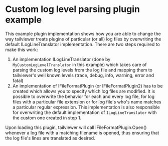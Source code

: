 ﻿# Custom log level parsing plugin example

This example plugin implementation shows how you are able to change the way tailviewer treats plugins
of particular (or all) log files by overwriting the default ILogLineTranslator implementation.
There are two steps required to make this work:
1. An implementation ILogLineTranslator (done by `MyCustomLogLevelTranslator` in this example) which takes care of parsing
the custom log levels from the log file and mapping them to tailviewer's well known levels (trace, debug, info, warning, error and fatal)  
2. An implementation of IFileFormatPlugin (or IFileFormatPlugin2) has to be created which allows you to specify
which log files are modified. It is possible to overwrite the behavior for each and every log file, for log files with
a particular file extension or for log file's who's name matches a particular regular expression. This implementation
is also responsible for overwriting the default implementation of `ILogLineTranslator` with the custom one created in step 1.  

Upon loading this plugin, tailviewer will call IFileFormatPlugin.Open() whenever a log file with a matching filename is opened,
thus ensuring that the log file's lines are translated as desired.
